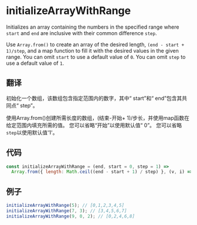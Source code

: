 # initializeArrayWithRange

Initializes an array containing the numbers in the specified range where `start` and `end` are inclusive with their common difference `step`.

Use `Array.from()` to create an array of the desired length, `(end - start + 1)/step`, and a map function to fill it with the desired values in the given range.
You can omit `start` to use a default value of `0`.
You can omit `step` to use a default value of `1`.

## 翻译

初始化一个数组，该数组包含指定范围内的数字，其中“ start”和“ end”包含其共同点“ step”。

使用Array.from()创建所需长度的数组，(结束-开始+ 1)/步长，并使用map函数在给定范围内填充所需的值。
您可以省略“开始”以使用默认值“ 0”。
您可以省略`step`以使用默认值'1'。

## 代码

```js
const initializeArrayWithRange = (end, start = 0, step = 1) =>
  Array.from({ length: Math.ceil((end - start + 1) / step) }, (v, i) => i * step + start);
```

## 例子

```js
initializeArrayWithRange(5); // [0,1,2,3,4,5]
initializeArrayWithRange(7, 3); // [3,4,5,6,7]
initializeArrayWithRange(9, 0, 2); // [0,2,4,6,8]
```
